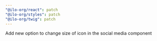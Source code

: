 ```yaml
---
"@ilo-org/react": patch
"@ilo-org/styles": patch
"@ilo-org/twig": patch
---
```


Add new option to change size of icon in the social media component
